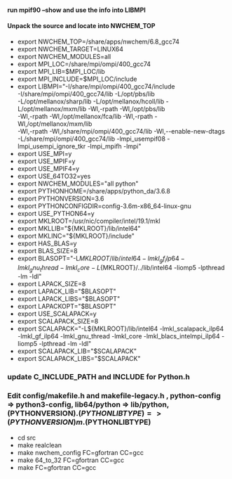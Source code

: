 
#### run mpif90 –show and use the info into LIBMPI
#### Unpack the source and locate into NWCHEM_TOP


- export NWCHEM_TOP=/share/apps/nwchem/6.8_gcc74
- export NWCHEM_TARGET=LINUX64
- export NWCHEM_MODULES=all
- export MPI_LOC=/share/mpi/ompi/400_gcc74
- export MPI_LIB=$MPI_LOC/lib
- export MPI_INCLUDE=$MPI_LOC/include
- export LIBMPI="-I/share/mpi/ompi/400_gcc74/include \
-I/share/mpi/ompi/400_gcc74/lib -L/opt/pbs/lib \
-L/opt/mellanox/sharp/lib -L/opt/mellanox/hcoll/lib -L/opt/mellanox/mxm/lib -Wl,-rpath -Wl,/opt/pbs/lib \
-Wl,-rpath -Wl,/opt/mellanox/fca/lib -Wl,-rpath -Wl,/opt/mellanox/mxm/lib \
-Wl,-rpath -Wl,/share/mpi/ompi/400_gcc74/lib -Wl,--enable-new-dtags \
-L/share/mpi/ompi/400_gcc74/lib -lmpi_usempif08 -lmpi_usempi_ignore_tkr -lmpi_mpifh -lmpi"
- export USE_MPI=y
- export USE_MPIF=y
- export USE_MPIF4=y
- export USE_64TO32=yes
- export NWCHEM_MODULES="all python" 
- export PYTHONHOME=/share/apps/python_da/3.6.8
- export PYTHONVERSION=3.6
- export PYTHONCONFIGDIR=config-3.6m-x86_64-linux-gnu
- export USE_PYTHON64=y
- export MKLROOT=/usr/nic/compiler/intel/19.1/mkl
- export MKLLIB="${MKLROOT}/lib/intel64"
- export MKLINC="${MKLROOT}/include"
- export HAS_BLAS=y
- export BLAS_SIZE=8
- export BLASOPT="-L${MKLROOT}/lib/intel64 -lmkl_gf_ilp64 -lmkl_gnu_thread -lmkl_core -L${MKLROOT}/../lib/intel64 -liomp5 -lpthread -lm -ldl"
- export LAPACK_SIZE=8
- export LAPACK_LIB="$BLASOPT"
- export LAPACK_LIBS="$BLASOPT"
- export LAPACKOPT="$BLASOPT"
- export USE_SCALAPACK=y
- export SCALAPACK_SIZE=8
- export SCALAPACK="-L${MKLROOT}/lib/intel64 -lmkl_scalapack_ilp64 -lmkl_gf_ilp64 -lmkl_gnu_thread -lmkl_core -lmkl_blacs_intelmpi_ilp64 -liomp5 -lpthread -lm -ldl"
- export SCALAPACK_LIB="$SCALAPACK"
- export SCALAPACK_LIBS="$SCALAPACK"
### update C_INCLUDE_PATH and INCLUDE for Python.h
### Edit config/makefile.h and makefile-legacy.h , python-config => python3-config, lib64/python => lib/python, (PYTHONVERSION).$(PYTHONLIBTYPE) => (PYTHONVERSION)m.$(PYTHONLIBTYPE)
- cd src
- make realclean
- make nwchem_config FC=gfortran CC=gcc
- make 64_to_32 FC=gfortran  CC=gcc
- make FC=gfortran  CC=gcc
